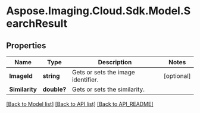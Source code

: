 # Aspose.Imaging.Cloud.Sdk.Model.SearchResult
## Properties

Name | Type | Description | Notes
------------ | ------------- | ------------- | -------------
**ImageId** | **string** | Gets or sets the image identifier. | [optional] 
**Similarity** | **double?** | Gets or sets the similarity. | 

[[Back to Model list]](API_README.md#documentation-for-models) [[Back to API list]](API_README.md#documentation-for-api-endpoints) [[Back to API_README]](API_README.md)

